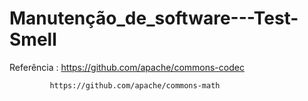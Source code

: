# Manutenção_de_software---Test-Smell

Referência : https://github.com/apache/commons-codec

             https://github.com/apache/commons-math
